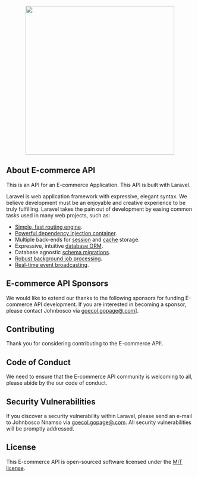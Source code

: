 <p align="center"><a href="https://laravel.com" target="_blank"><img src="https://raw.githubusercontent.com/laravel/art/master/logo-lockup/5%20SVG/2%20CMYK/1%20Full%20Color/laravel-logolockup-cmyk-red.svg" width="400"></a></p>

<!--p align="center">
<a href="https://travis-ci.org/laravel/framework"><img src="https://travis-ci.org/laravel/framework.svg" alt="Build Status"></a>
<a href="https://packagist.org/packages/laravel/framework"><img src="https://img.shields.io/packagist/dt/laravel/framework" alt="Total Downloads"></a>
<a href="https://packagist.org/packages/laravel/framework"><img src="https://img.shields.io/packagist/v/laravel/framework" alt="Latest Stable Version"></a>
<a href="https://packagist.org/packages/laravel/framework"><img src="https://img.shields.io/packagist/l/laravel/framework" alt="License"></a>
</p-->

## About E-commerce API

This is an API for an E-commerce Application. This API is built with Laravel.

Laravel is web application framework with expressive, elegant syntax. We believe development must be an enjoyable and creative experience to be truly fulfilling. Laravel takes the pain out of development by easing common tasks used in many web projects, such as:

- [Simple, fast routing engine](https://laravel.com/docs/routing).
- [Powerful dependency injection container](https://laravel.com/docs/container).
- Multiple back-ends for [session](https://laravel.com/docs/session) and [cache](https://laravel.com/docs/cache) storage.
- Expressive, intuitive [database ORM](https://laravel.com/docs/eloquent).
- Database agnostic [schema migrations](https://laravel.com/docs/migrations).
- [Robust background job processing](https://laravel.com/docs/queues).
- [Real-time event broadcasting](https://laravel.com/docs/broadcasting).

## E-commerce API Sponsors

We would like to extend our thanks to the following sponsors for funding E-commerce API development. If you are interested in becoming a sponsor, please contact Johnbosco via [goecol.gopage@.com](mailto:goecol.gopage@gmail.com.com)].

## Contributing

Thank you for considering contributing to the E-commerce API!.

## Code of Conduct

We need to ensure that the E-commerce API community is welcoming to all, please abide by the our code of conduct.

## Security Vulnerabilities

If you discover a security vulnerability within Laravel, please send an e-mail to Johnbosco Nnamso via [goecol.gopage@.com](mailto:goecol.gopage@gmail.com.com). All security vulnerabilities will be promptly addressed.

## License

This E-commerce API is open-sourced software licensed under the [MIT license](https://opensource.org/licenses/MIT).
